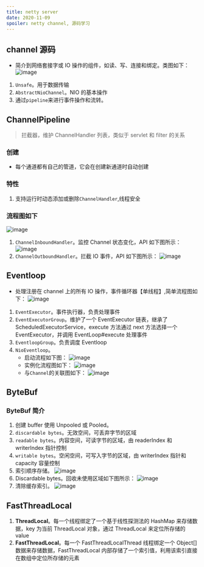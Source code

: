 ```yaml
---
title: netty server
date: 2020-11-09
spoiler: netty channel, 源码学习
---
```


## channel 源码

- 简介到网络套接字或 IO 操作的组件，如读、写、连接和绑定。类图如下：
  ![image](./channel-4.1.53.png)

1. `Unsafe`。用于数据传输
1. `AbstractNioChannel`。NIO 的基本操作
1. 通过`pipeline`来进行事件操作和流转。

## ChannelPipeline

> 拦截器，维护 ChannelHandler 列表，类似于 servlet 和 filter 的关系

### 创建

- 每个通道都有自己的管道，它会在创建新通道时自动创建

### 特性

1. 支持运行时动态添加或删除`ChannelHandler`,线程安全

### 流程图如下

![image](./channel-pipline-flow.png)

1. `ChannelInboundHandler`。监控 Channel 状态变化，API 如下图所示：
   ![image](./ChannelInboundHandler-api.png)
1. `ChannelOutboundHandler`。拦截 IO 事件，API 如下图所示：
   ![image](./ChannelOutboundHandler-api.png)

## Eventloop

- 处理注册在 channel 上的所有 IO 操作，事件循环器【单线程】,简单流程图如下：
  ![image](./eventloop.png)

1. `EventExecutor`。事件执行器，负责处理事件
1. `EventExecutorGroup`。维护了一个 EventExecutor 链表，继承了 ScheduledExecutorService，execute 方法通过 next 方法选择一个 EventExecutor，并调用 EventLoop#execute 处理事件
1. `EventloopGroup`。负责调度 Eventloop
1. `NioEventloop`。
   - 启动流程如下图：
     ![image](./NioEventLoop-start.png)
   - 实例化流程图如下：
     ![image](./NioEventLoop-sequence.png)
   - 与`Channel`的关联图如下：
     ![image](./NioEventLoop-Channel.png)

## ByteBuf

### ByteBuf 简介

1. 创建 buffer 使用 Unpooled 或 Pooled。
1. `discardable bytes`。无效空间，可丢弃字节的区域
1. `readable bytes`。内容空间，可读字节的区域，由 readerIndex 和 writerIndex 指针控制
1. `writable bytes`。空闲空间，可写入字节的区域，由 writerIndex 指针和 capacity 容量控制
1. 索引顺序存储。
   ![image](./Sequential-Access-Indexing.png)
1. Discardable bytes。回收未使用区域如下图所示：
   ![image](./discardReadBytes-flow.png)
1. 清除缓存索引。
   ![image](./clearing-index.png)

## FastThreadLocal

1. **ThreadLocal**。每一个线程绑定了一个基于线性探测法的 HashMap 来存储数据，key 为当前 ThreadLocal 对象，通过 ThreadLocal 来定位所存储的 value
1. **FastThreadLocal**。每一个 FastThreadLocalThread 线程绑定一个 Object[]数据来存储数据，FastThreadLocal 内部存储了一个索引值，利用该索引直接在数组中定位所存储的元素

